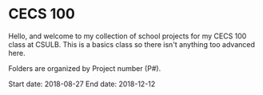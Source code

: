 # CECS 100
Hello, and welcome to my collection of school projects for my CECS 100 class at CSULB. This is a basics class so there isn't anything too advanced here.

Folders are organized by Project number (P#).

Start date: 2018-08-27
End date: 2018-12-12
